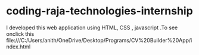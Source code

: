 # coding-raja-technologies-internship
I developed this web application using HTML, CSS , javascript .To see onclick this file:///C:/Users/anith/OneDrive/Desktop/Programs/CV%20Builder%20App/index.html 
